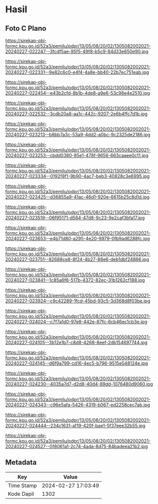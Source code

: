 # Hasil

## Foto C Plano

https://sirekap-obj-formc.kpu.go.id/52a3/pemilu/pdpr/13/05/08/20/02/1305082002021-20240227-022247--3fcdf5ae-95f5-49f8-b5c9-84d33e650e90.jpg

https://sirekap-obj-formc.kpu.go.id/52a3/pemilu/pdpr/13/05/08/20/02/1305082002021-20240227-022331--9e82c6c0-e4f4-4a8e-bb40-22b7ec751eab.jpg

https://sirekap-obj-formc.kpu.go.id/52a3/pemilu/pdpr/13/05/08/20/02/1305082002021-20240227-022454--e43b2cfd-8b1b-4de8-a9e6-53c98e4e2510.jpg

https://sirekap-obj-formc.kpu.go.id/52a3/pemilu/pdpr/13/05/08/20/02/1305082002021-20240227-022532--3cdb20a8-aa1c-442c-9207-2e6b4ffc7d1b.jpg

https://sirekap-obj-formc.kpu.go.id/52a3/pemilu/pdpr/13/05/08/20/02/1305082002021-20240227-023213--b8bb7a3c-53a9-4dd2-a0bc-9c2325de2186.jpg

https://sirekap-obj-formc.kpu.go.id/52a3/pemilu/pdpr/13/05/08/20/02/1305082002021-20240227-023253--cbdd0380-85e1-478f-9656-663caaee0c11.jpg

https://sirekap-obj-formc.kpu.go.id/52a3/pemilu/pdpr/13/05/08/20/02/1305082002021-20240227-023334--0192f8f1-9b90-4ac7-beb3-40828c3e6995.jpg

https://sirekap-obj-formc.kpu.go.id/52a3/pemilu/pdpr/13/05/08/20/02/1305082002021-20240227-023425--d36855a9-41ac-46d1-920e-6615b25c8d1d.jpg

https://sirekap-obj-formc.kpu.go.id/52a3/pemilu/pdpr/13/05/08/20/02/1305082002021-20240227-023519--06f95171-d584-47d8-9c23-9e2caf3bfa17.jpg

https://sirekap-obj-formc.kpu.go.id/52a3/pemilu/pdpr/13/05/08/20/02/1305082002021-20240227-023653--e4b71d80-a295-4e20-9979-0fb9ad6288fc.jpg

https://sirekap-obj-formc.kpu.go.id/52a3/pemilu/pdpr/13/05/08/20/02/1305082002021-20240227-023751--82688ce8-8f24-4b27-88e6-deb1dbf24866.jpg

https://sirekap-obj-formc.kpu.go.id/52a3/pemilu/pdpr/13/05/08/20/02/1305082002021-20240227-023841--1c85a6f6-517b-4372-82ec-31b1262cf188.jpg

https://sirekap-obj-formc.kpu.go.id/52a3/pemilu/pdpr/13/05/08/20/02/1305082002021-20240227-023924--c9c42289-1fcd-45bd-93c5-3d368d8f03be.jpg

https://sirekap-obj-formc.kpu.go.id/52a3/pemilu/pdpr/13/05/08/20/02/1305082002021-20240227-024024--c7f7a1d0-97e8-442e-87fc-6cb46ec1cb3e.jpg

https://sirekap-obj-formc.kpu.go.id/52a3/pemilu/pdpr/13/05/08/20/02/1305082002021-20240227-024105--3b12e1b7-c8d8-4268-8eef-2db154697744.jpg

https://sirekap-obj-formc.kpu.go.id/52a3/pemilu/pdpr/13/05/08/20/02/1305082002021-20240227-024145--d6f9a799-cd16-4ec5-b796-9515e548124e.jpg

https://sirekap-obj-formc.kpu.go.id/52a3/pemilu/pdpr/13/05/08/20/02/1305082002021-20240227-024230--4035a7d7-d2d8-40d4-89dd-1076480d9060.jpg

https://sirekap-obj-formc.kpu.go.id/52a3/pemilu/pdpr/13/05/08/20/02/1305082002021-20240227-024343--c96e5afa-5426-4319-b067-ed2258cec7ab.jpg

https://sirekap-obj-formc.kpu.go.id/52a3/pemilu/pdpr/13/05/08/20/02/1305082002021-20240227-024444--234c1631-af19-420f-bae1-5f37eee32b55.jpg

https://sirekap-obj-formc.kpu.go.id/52a3/pemilu/pdpr/13/05/08/20/02/1305082002021-20240227-024527--0f8061a1-2c74-4ada-8d75-84badeea21b2.jpg


## Metadata

| Key        | Value               |
| ---------- | ------------------- |
| Time Stamp | 2024-02-27 17:03:49 |
| Kode Dapil | 1302                |



